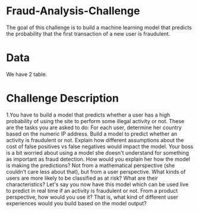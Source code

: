 # Fraud-Analysis-Challenge
The goal of this challenge is to build a machine learning model that predicts the probability that the first transaction of a new user is fraudulent.

# Data
We have 2 table.

# Challenge Description
1.You have to build a model that predicts whether a user has a high probability of using the site to perform some illegal activity or not.
These are the tasks you are asked to do:
For each user, determine her country based on the numeric IP address.
Build a model to predict whether an activity is fraudulent or not. Explain how different
assumptions about the cost of false positives vs false negatives would impact the model.
Your boss is a bit worried about using a model she doesn't understand for something as
important as fraud detection. How would you explain her how the model is making the
predictions? Not from a mathematical perspective (she couldn't care less about that), but
from a user perspective. What kinds of users are more likely to be classified as at risk?
What are their characteristics?
Let's say you now have this model which can be used live to predict in real time if an
activity is fraudulent or not. From a product perspective, how would you use it? That is, what kind of different user experiences would you build based on the model output?




